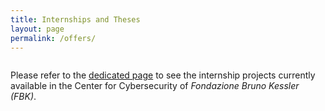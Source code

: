 ```yaml
---
title: Internships and Theses
layout: page
permalink: /offers/
---
```


<p></p>

<div class="columns is-multiline">
    <p>Please refer to the <a href="https://cs.fbk.eu/internships/">dedicated page</a> to see the internship projects currently available in the Center for Cybersecurity of <i>Fondazione Bruno Kessler (FBK)</i>.</p>
</div>
